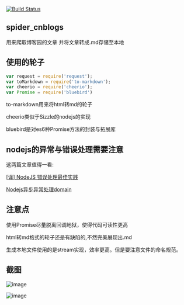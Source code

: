 [![Build Status](https://travis-ci.org/zhaoqize/node-cnblogs-spider.svg?branch=master)](https://travis-ci.org/zhaoqize/node-cnblogs-spider)

## spider_cnblogs
用来爬取博客园的文章
并将文章转成.md存储至本地

## 使用的轮子

```js
var request = require('request');
var toMarkdown = require('to-markdown');
var cheerio = require('cheerio');
var Promise = require('bluebird')
```
to-markdown用来将html转md的轮子

cheerio类似于Sizzle的nodejs的实现

bluebird是对es6种Promise方法的封装与拓展库

## nodejs的异常与错误处理需要注意
这两篇文章值得一看:

[[译] NodeJS 错误处理最佳实践](https://segmentfault.com/a/1190000002741935)

[Nodejs异步异常处理domain](http://blog.fens.me/nodejs-core-domain/)

## 注意点
使用Promise尽量脱离回调地狱，使得代码可读性更高

html转md格式的轮子还是有缺陷的,不然完美展现出.md

生成本地文件使用的是stream实现，效率更高。但是要注意文件的命名规范。

## 截图 
![image](http://images.cnblogs.com/cnblogs_com/zqzjs/885846/o_2016-11-27_170854.png)

![image](http://images.cnblogs.com/cnblogs_com/zqzjs/885846/o_2016-11-27_171319.png)
